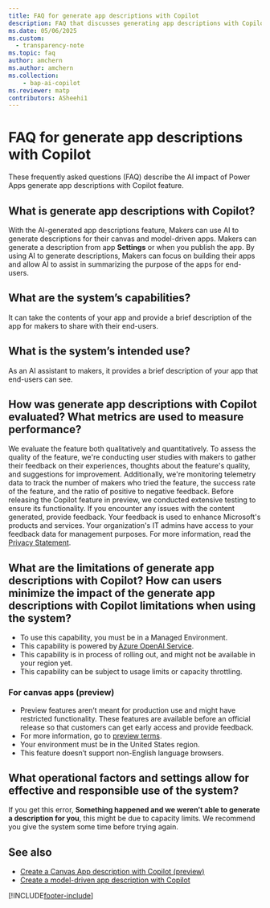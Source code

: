 ```yaml
---
title: FAQ for generate app descriptions with Copilot 
description: FAQ that discusses generating app descriptions with Copilot and the key considerations for making use of this technology responsibly.
ms.date: 05/06/2025
ms.custom: 
  - transparency-note
ms.topic: faq
author: amchern 
ms.author: amchern
ms.collection: 
    - bap-ai-copilot
ms.reviewer: matp
contributors: ASheehi1
---
```


# FAQ for generate app descriptions with Copilot

These frequently asked questions (FAQ) describe the AI impact of Power Apps generate app descriptions with Copilot feature. 

##  What is generate app descriptions with Copilot? 

With the AI-generated app descriptions feature, Makers can use AI to generate descriptions for their canvas and model-driven apps. Makers can generate a description from app **Settings** or when you publish the app. By using AI to generate descriptions, Makers can focus on building their apps and allow AI to assist in summarizing the purpose of the apps for end-users. 

## What are the system’s capabilities? 

It can take the contents of your app and provide a brief description of the app for makers to share with their end-users.

## What is the system’s intended use? 

As an AI assistant to makers, it provides a brief description of your app that end-users can see.

## How was generate app descriptions with Copilot evaluated? What metrics are used to measure performance? 

We evaluate the feature both qualitatively and quantitatively. To assess the quality of the feature, we're conducting user studies with makers to gather their feedback on their experiences, thoughts about the feature's quality, and suggestions for improvement. Additionally, we're monitoring telemetry data to track the number of makers who tried the feature, the success rate of the feature, and the ratio of positive to negative feedback.
Before releasing the Copilot feature in preview, we conducted extensive testing to ensure its functionality. If you encounter any issues with the content generated, provide feedback. Your feedback is used to enhance Microsoft's products and services. Your organization's IT admins have access to your feedback data for management purposes. For more information, read the [Privacy Statement](https://go.microsoft.com/fwlink/?linkid=2182930%22%20\t%20%22_blank).

## What are the limitations of generate app descriptions with Copilot? How can users minimize the impact of the generate app descriptions with Copilot limitations when using the system? 

- To use this capability, you must be in a Managed Environment. 
- This capability is powered by [Azure OpenAI Service](/azure/cognitive-services/openai/overview). 
- This capability is in process of rolling out, and might not be available in your region yet. 
- This capability can be subject to usage limits or capacity throttling.

### For canvas apps (preview)

- Preview features aren’t meant for production use and might have restricted functionality. These features are available before an official release so that customers can get early access and provide feedback. 
- For more information, go to [preview terms](https://go.microsoft.com/fwlink/?linkid=2189520). 
- Your environment must be in the United States region.
- This feature doesn’t support non-English language browsers.

## What operational factors and settings allow for effective and responsible use of the system? 

If you get this error, **Something happened and we weren’t able to generate a description for you**, this might be due to capacity limits. We recommend you give the system some time before trying again.

## See also

- [Create a Canvas App description with Copilot (preview)](../canvas-apps/save-publish-app.md#create-an-app-description-with-copilot-preview)
- [Create a model-driven app description with Copilot](../model-driven-apps/build-first-model-driven-app.md#create-an-app-description-with-copilot)

 
[!INCLUDE[footer-include](../../includes/footer-banner.md)]
